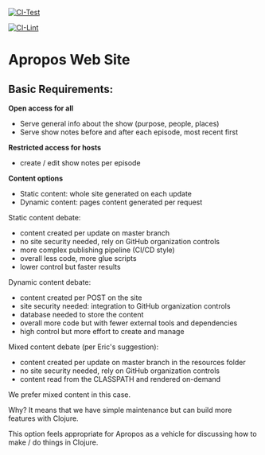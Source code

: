 [![CI-Test](https://github.com/Apropos-Clojure/web-site/actions/workflows/ci.yml/badge.svg)](https://github.com/Apropos-Clojure/web-site/actions/workflows/ci.yml)

[![CI-Lint](https://github.com/Apropos-Clojure/web-site/actions/workflows/lint.yml/badge.svg)](https://github.com/Apropos-Clojure/web-site/actions/workflows/lint.yml)

# Apropos Web Site

## Basic Requirements:

**Open access for all**
- Serve general info about the show (purpose, people, places)
- Serve show notes before and after each episode, most recent first

**Restricted access for hosts**
- create / edit show notes per episode

**Content options**
- Static content: whole site generated on each update
- Dynamic content: pages content generated per request

Static content debate:
- content created per update on master branch
- no site security needed, rely on GitHub organization controls
- more complex publishing pipeline (CI/CD style)
- overall less code, more glue scripts
- lower control but faster results

Dynamic content debate:
- content created per POST on the site
- site security needed: integration to GitHub organization controls
- database needed to store the content
- overall more code but with fewer external tools and dependencies
- high control but more effort to create and manage

Mixed content debate (per Eric's suggestion):
- content created per update on master branch in the resources folder
- no site security needed, rely on GitHub organization controls
- content read from the CLASSPATH and rendered on-demand

We prefer mixed content in this case.

Why? It means that we have simple maintenance but can build more features with Clojure.

This option feels appropriate for Apropos as a vehicle for discussing how to make / do things in Clojure.




